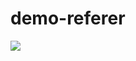 demo-referer
============

[<img src="https://buildr.apsure.com/projects/status.jpg"/>](http://localhost:54777/projects/view)